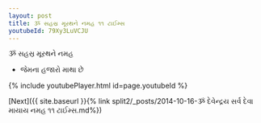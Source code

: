 ```yaml
---
layout: post
title: ૐ સહસ્ર મૂરથને નમહ ૧૧ ટાઈમ્સ
youtubeId: 79Xy3LuVCJU
---
```

 
 
 ૐ સહસ્ર મૂરથને નમહ  
 
 -  જેમના હજારો માથા છે 
 
  
 
  
 
 
 
 
 
 


{% include youtubePlayer.html id=page.youtubeId %}
 
[Next]({{ site.baseurl }}{% link  split2/_posts/2014-10-16-ૐ દેવેન્દ્રય સર્વ દેવા માયાય નમહ ૧૧ ટાઈમ્સ.md%})
 
